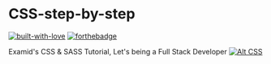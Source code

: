 # CSS-step-by-step

[![built-with-love](https://forthebadge.com/images/badges/built-with-love.svg)](https://GitHub.com/Hamidalavi/)
[![forthebadge](https://download.logo.wine/logo/YouTube/YouTube-Logo.wine.png)](https://www.youtube.com/c/Examid6540)

Examid's CSS &amp; SASS Tutorial, Let's being a Full Stack Developer
[![Alt CSS](https://i.pinimg.com/originals/a9/95/32/a99532415cce5a5955cf243b2569362d.gif)](https://GitHub.com/Hamidalavi/)
